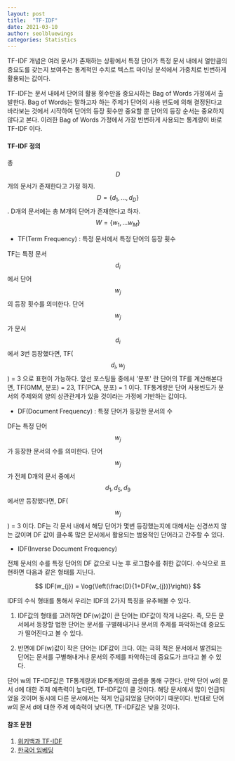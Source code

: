 ```yaml
---
layout: post
title:  "TF-IDF"
date: 2021-03-10
author: seolbluewings
categories: Statistics
---
```


TF-IDF 개념은 여러 문서가 존재하는 상황에서 특정 단어가 특정 문서 내에서 얼만큼의 중요도를 갖는지 보여주는 통계적인 수치로 텍스트 마이닝 분석에서 가중치로 빈번하게 활용되는 값이다.

TF-IDF는 문서 내에서 단어의 활용 횟수만을 중요시하는 Bag of Words 가정에서 출발한다. Bag of Words는 말하고자 하는 주제가 단어의 사용 빈도에 의해 결정된다고 바라보는 것에서 시작하여 단어의 등장 횟수만 중요할 뿐 단어의 등장 순서는 중요하지 않다고 본다. 이러한 Bag of Words 가정에서 가장 빈번하게 사용되는 통계량이 바로 TF-IDF 이다.

#### TF-IDF 정의

총 $$D$$개의 문서가 존재한다고 가정 하자. $$D = \{d_{1},...,d_{D}\}$$. D개의 문서에는 총 M개의 단어가 존재한다고 하자. $$W = \{w_{1},...w_{M}\}$$

- TF(Term Frequency) : 특정 문서에서 특정 단어의 등장 횟수

TF는 특정 문서 $$d_{i}$$에서 단어 $$w_{j}$$의 등장 횟수를 의미한다. 단어 $$w_{j}$$가 문서 $$d_{i}$$에서 3번 등장했다면, TF($$d_{i},w_{j}$$) = 3 으로 표현이 가능하다. 앞선 포스팅들 중에서 '분포' 란 단어의 TF를 계산해본다면, TF(GMM, 분포) = 23, TF(PCA, 분포) = 1 이다. TF통계량은 단어 사용빈도가 문서의 주제와의 양의 상관관계가 있을 것이라는 가정에 기반하는 값이다.

- DF(Document Frequency) : 특정 단어가 등장한 문서의 수

DF는 특정 단어 $$w_{j}$$가 등장한 문서의 수를 의미한다. 단어 $$w_{j}$$가 전체 D개의 문서 중에서 $$d_{1},d_{5},d_{9}$$에서만 등장했다면, DF($$w_{j}$$) = 3 이다. DF는 각 문서 내에서 해당 단어가 몇번 등장했는지에 대해서는 신경쓰지 않는 값이며 DF 값이 클수록 많은 문서에서 활용되는 범용적인 단어라고 간주할 수 있다.

- IDF(Inverse Document Frequency)

전체 문서의 수를 특정 단어의 DF 값으로 나눈 후 로그함수를 취한 값이다. 수식으로 표현하면 다음과 같은 형태를 지닌다.

$$ IDF(w_{j}) = \log{\left(\frac{D}{1+DF(w_{j})}\right)} $$

IDF의 수식 형태를 통해서 우리는 IDF의 2가지 특징을 유추해볼 수 있다.

1. IDF값의 형태를 고려하면 DF(w)값이 큰 단어는 IDF값이 작게 나온다. 즉, 모든 문서에서 등장할 법한 단어는 문서를 구별해내거나 문서의 주제를 파악하는데 중요도가 떨어진다고 볼 수 있다.

2. 반면에 DF(w)값이 작은 단어는 IDF값이 크다. 이는 극히 적은 문서에서 발견되는 단어는 문서를 구별해내거나 문서의 주제를 파악하는데 중요도가 크다고 볼 수 있다.

단어 w의 TF-IDF값은 TF통계량과 IDF통계량의 곱셈을 통해 구한다. 만약 단어 w의 문서 d에 대한 주제 예측력이 높다면, TF-IDF값이 클 것이다. 해당 문서에서 많이 언급되었을 것이며 동시에 다른 문서에서는 적게 언급되었을 단어이기 때문이다. 반대로 단어 w의 문서 d에 대한 주제 예측력이 낮다면, TF-IDF값은 낮을 것이다.


#### 참조 문헌
1. [위키백과 TF-IDF](https://ko.wikipedia.org/wiki/Tf-idf) <br>
2. [한국어 임베딩](https://ratsgo.github.io/natural%20language%20processing/2019/09/12/embedding/)
